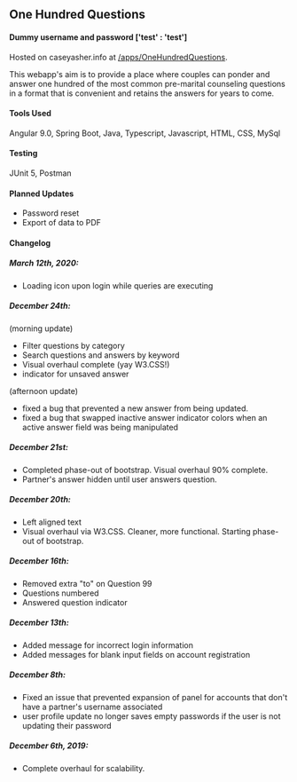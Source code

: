 ## One Hundred Questions

#### Dummy username and password ['test' : 'test']

Hosted on caseyasher.info at [/apps/OneHundredQuestions](https://tomcat.caseyasher.info/apps/OneHundredQuestions/).

This webapp's aim is to provide a place where couples can ponder and answer one hundred of the most common pre-marital counseling questions in a format that is convenient and retains the answers for years to come.

#### Tools Used
Angular 9.0, Spring Boot, Java, Typescript, Javascript, HTML, CSS, MySql

#### Testing
JUnit 5, Postman

#### Planned Updates
* Password reset
* Export of data to PDF


#### Changelog

##### March 12th, 2020:
  - Loading icon upon login while queries are executing

##### December 24th:

  (morning update)
  - Filter questions by category
  - Search questions and answers by keyword
  - Visual overhaul complete (yay W3.CSS!)
  - indicator for unsaved answer

(afternoon update)
  - fixed a bug that prevented a new answer from being updated.
  - fixed a bug that swapped inactive answer indicator colors when an active answer field was being manipulated

##### December 21st:
  - Completed phase-out of bootstrap. Visual overhaul 90% complete.
  - Partner's answer hidden until user answers question.

##### December 20th:
  - Left aligned text
  - Visual overhaul via W3.CSS. Cleaner, more functional. Starting phase-out of bootstrap.

##### December 16th:
  - Removed extra "to" on Question 99
  - Questions numbered
  - Answered question indicator

##### December 13th:
  - Added message for incorrect login information
  - Added messages for blank input fields on account registration

##### December 8th:  
  - Fixed an issue that prevented expansion of panel for accounts that don't have a partner's username associated
  - user profile update no longer saves empty passwords if the user is not updating their password

##### December 6th, 2019:
  - Complete overhaul for scalability.
